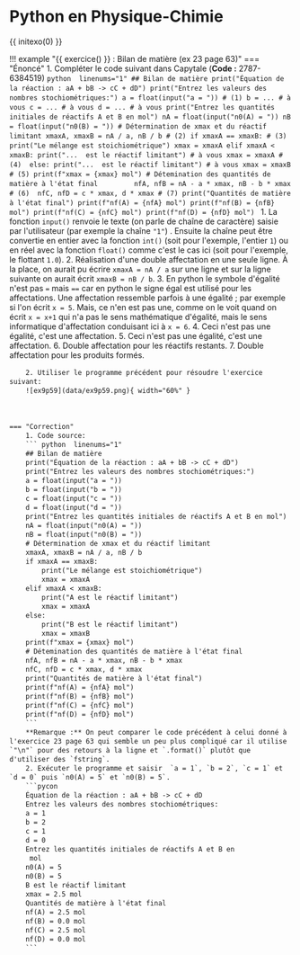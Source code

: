 # Python en Physique-Chimie
{{ initexo(0) }}







!!! example "{{ exercice() }} : Bilan de matière (ex 23 page 63)"
    === "Énoncé"
        1. Compléter le code suivant dans Capytale (**Code :** 2787-6384519)
           ```python  linenums="1"
           ## Bilan de matière
           print("Équation de la réaction : aA + bB -> cC + dD")
           print("Entrez les valeurs des nombres stochiométriques:")
           a = float(input("a = ")) # (1)
           b = ... # à vous
           c = ... # à vous
           d = ... # à vous
           print("Entrez les quantités initiales de réactifs A et B en mol")
           nA = float(input("n0(A) = "))
           nB = float(input("n0(B) = "))
           # Détermination de xmax et du réactif limitant
           xmaxA, xmaxB = nA / a, nB / b # (2)
           if xmaxA == xmaxB: # (3)
               print("Le mélange est stoichiométrique")
               xmax = xmaxA
           elif xmaxA < xmaxB:
               print("...  est le réactif limitant") # à vous
               xmax = xmaxA # (4) 
           else:
               print("...  est le réactif limitant") # à vous
               xmax = xmaxB # (5)
           print(f"xmax = {xmax} mol")
           # Détemination des quantités de matière à l'état final        
           nfA, nfB = nA - a * xmax, nB - b * xmax # (6) 
           nfC, nfD = c * xmax, d * xmax # (7)
           print("Quantités de matière à l'état final")
           print(f"nf(A) = {nfA} mol")
           print(f"nf(B) = {nfB} mol")
           print(f"nf(C) = {nfC} mol")
           print(f"nf(D) = {nfD} mol")
           ```
            1. La fonction `input()` renvoie le texte (on parle de chaîne de caractère) saisie par l'utilisateur (par exemple la chaîne `"1"`) . Ensuite la chaîne peut être convertie en entier avec la fonction `int()` (soit pour l'exemple, l'entier `1`) ou en réel avec la fonction `float()` comme c'est le cas ici (soit pour l'exemple, le flottant `1.0`).
            2. Réalisation d'une double affectation en une seule ligne. À la place, on aurait pu écrire `xmaxA = nA / a` sur une ligne et sur la ligne suivante on aurait écrit `xmaxB = nB / b`.
            3. En python le symbole d'égalité n'est pas `=` mais `==` car en python le signe égal est utilisé pour les affectations. Une affectation ressemble parfois à une égalité ; par exemple si l'on écrit `x = 5`. Mais, ce n'en est pas une, comme on le voit quand on écrit `x = x+1` qui n'a pas le sens mathématique d'égalité, mais le sens informatique d'affectation conduisant ici à `x = 6`. 
            4. Ceci n'est pas une égalité, c'est une affectation.
            5. Ceci n'est pas une égalité, c'est une affectation.
            6. Double affectation pour les réactifs restants.
            7. Double affectation pour les produits formés.



        2. Utiliser le programme précédent pour résoudre l'exercice suivant:
        ![ex9p59](data/ex9p59.png){ width="60%" }



    === "Correction"
        1. Code source:
        ``` python  linenums="1"
        ## Bilan de matière
        print("Équation de la réaction : aA + bB -> cC + dD")
        print("Entrez les valeurs des nombres stochiométriques:")
        a = float(input("a = "))
        b = float(input("b = "))
        c = float(input("c = "))
        d = float(input("d = "))
        print("Entrez les quantités initiales de réactifs A et B en mol")
        nA = float(input("n0(A) = "))
        nB = float(input("n0(B) = "))
        # Détermination de xmax et du réactif limitant
        xmaxA, xmaxB = nA / a, nB / b
        if xmaxA == xmaxB:
            print("Le mélange est stoichiométrique")
            xmax = xmaxA
        elif xmaxA < xmaxB:
            print("A est le réactif limitant")
            xmax = xmaxA
        else:
            print("B est le réactif limitant")
            xmax = xmaxB
        print(f"xmax = {xmax} mol")
        # Détemination des quantités de matière à l'état final
        nfA, nfB = nA - a * xmax, nB - b * xmax
        nfC, nfD = c * xmax, d * xmax
        print("Quantités de matière à l'état final")
        print(f"nf(A) = {nfA} mol")
        print(f"nf(B) = {nfB} mol")
        print(f"nf(C) = {nfC} mol")
        print(f"nf(D) = {nfD} mol")
        ```        
        **Remarque :** On peut comparer le code précédent à celui donné à l'exercice 23 page 63 qui semble un peu plus compliqué car il utilise `"\n"` pour des retours à la ligne et `.format()` plutôt que d'utiliser des `fstring`.
        2. Exécuter le programme et saisir  `a = 1`, `b = 2`, `c = 1` et `d = 0` puis `n0(A) = 5` et `n0(B) = 5`.
        ```pycon
        Équation de la réaction : aA + bB -> cC + dD
        Entrez les valeurs des nombres stochiométriques:
        a = 1
        b = 2
        c = 1
        d = 0
        Entrez les quantités initiales de réactifs A et B en
         mol
        n0(A) = 5
        n0(B) = 5
        B est le réactif limitant
        xmax = 2.5 mol
        Quantités de matière à l'état final
        nf(A) = 2.5 mol
        nf(B) = 0.0 mol
        nf(C) = 2.5 mol
        nf(D) = 0.0 mol
        ```


    
